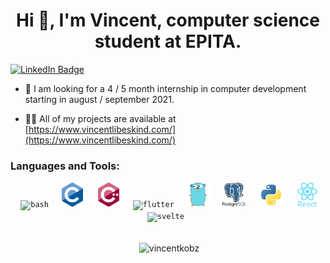 <h1 align="center">Hi 👋, I'm Vincent, computer science student at EPITA.</h1>

[![LinkedIn Badge](https://img.shields.io/badge/LinkedIn-Profile-informational?style=flat&logo=linkedin&logoColor=white&color=0D76A8)](https://www.linkedin.com/in/vincent-libeskind/)


- 🔭  I am looking for a 4 / 5 month internship in computer development starting in august / september 2021.

- 👨‍💻 All of my projects are available at [https://www.vincentlibeskind.com/](https://www.vincentlibeskind.com/)



<div align="center">
    
<div> <h3 align="left">Languages and Tools:</h3> </div>

<div align="center">
    <code> <img src="https://www.vectorlogo.zone/logos/gnu_bash/gnu_bash-icon.svg" alt="bash" height="40" /> </code>
    <code> <img src="https://raw.githubusercontent.com/devicons/devicon/master/icons/c/c-original.svg" alt="c" height="40" /> </code>
    <code> <img src="https://raw.githubusercontent.com/devicons/devicon/master/icons/cplusplus/cplusplus-original.svg" alt="cplusplus" height="40"/> </code>
    <code> <img src="https://www.vectorlogo.zone/logos/flutterio/flutterio-icon.svg" alt="flutter" height="40"/> </code>
    <code> <img src="https://raw.githubusercontent.com/devicons/devicon/master/icons/go/go-original.svg" alt="go" height="40"/> </code>
    <code> <img src="https://raw.githubusercontent.com/devicons/devicon/master/icons/postgresql/postgresql-original-wordmark.svg" alt="postgresql" height="40"/> </code>
    <code> <img src="https://raw.githubusercontent.com/devicons/devicon/master/icons/python/python-original.svg" alt="python" height="40"/> </code>
    <code> <img src="https://raw.githubusercontent.com/devicons/devicon/master/icons/react/react-original-wordmark.svg" alt="react" height="40"/> </code>
    <code> <img src="https://upload.wikimedia.org/wikipedia/commons/1/1b/Svelte_Logo.svg" alt="svelte" height="40"/> </code>
</div>
    
<br>
    
<p>&nbsp;<img align="center" src="https://github-readme-stats.vercel.app/api?username=vincentkobz&show_icons=true&theme=merko&title_color=9141ac&locale=en" alt="vincentkobz" /></p>
    
</div>
